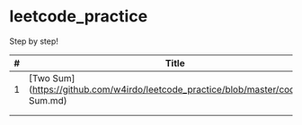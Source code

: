 # leetcode_practice
Step by step!



| #    | Title                                                        | Difficulty |
| ---- | ------------------------------------------------------------ | ---------- |
| 1    | [Two Sum](https://github.com/w4irdo/leetcode_practice/blob/master/code/Two Sum.md) | Easy       |
|      |                                                              |            |
|      |                                                              |            |

